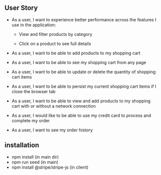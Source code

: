 ## User Story
* As a user, I want to experience better performance across the features I use in the application:

  * View and filter products by category

  * Click on a product to see full details

* As a user, I want to be able to add products to my shopping cart

* As a user, I want to be able to see my shopping cart from any page

* As a user, I want to be able to update or delete the quantity of shopping cart items

* As a user, I want to be able to persist my current shopping cart items if I close the browser tab

* As a user, I want to be able to view and add products to my shopping cart with or without a network connection

* As a user, I would like to be able to use my credit card to process and complete my order

* As a user, I want to see my order history

## installation
- npm install (in main dir)
- npm run seed (in main)
- npm install @stripe/stripe-js (in client)
